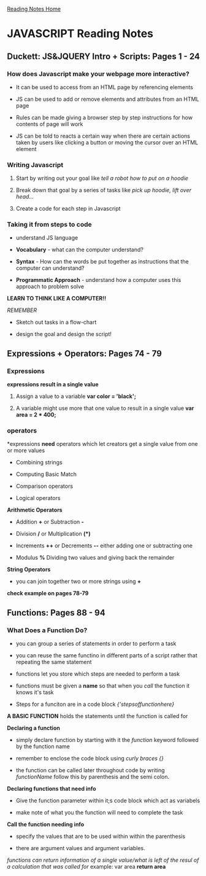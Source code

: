 [Reading Notes Home](README.md)

# JAVASCRIPT Reading Notes

## Duckett: JS&JQUERY Intro + Scripts: Pages 1 - 24

### How does Javascript make your webpage more interactive?

- It can be used to access from an HTML page by referencing elements

- JS can be used to add or remove elements and attributes from an HTML page

- Rules can be made giving a browser step by step instructions for how contents of page will work

- JS can be told to reacts a certain way when there are certain actions taken by users like clicking a button or moving the cursor over an HTML element 

### Writing Javascript

1. Start by writing out your goal like *tell a robot how to put on a hoodie*

2. Break down that goal by a series of tasks like *pick up hoodie, lift over head...*

3. Create a code for each step in Javascript

### Taking it from steps to code

- understand JS language

- **Vocabulary** - what can the computer understand?

- **Syntax** - How can the words be put together as instructions that the computer can understand? 

- **Programmatic Approach** - understand how a computer uses this approach to problem solve

**LEARN TO THINK LIKE A COMPUTER!!**

*REMEMBER*

- Sketch out tasks in a flow-chart

- design the goal and design the script!


## Expressions + Operators: Pages 74 - 79

### Expressions

**expressions result in a single value**

1. Assign a value to a variable **var color = 'black';**

2. A variable might use more that one value to result in a single value **var area = 2 * 400;**

### operators

*expressions **need** operators which let creators get a single value from one or more values

- Combining strings

- Computing Basic Match

- Comparison operators

- Logical operators

**Arithmetic Operators**

- Addition **+** or Subtraction **-**

- Division **/** or Multiplication **(*)**

- Increments **++** or Decrements **--** either adding one or subtracting one

- Modulus **%** Dividing two values and giving back the remainder

**String Operators**

- you can join together two or more strings using **+** 

**check example on pages 78-79**

## Functions: Pages 88 - 94

### What Does a Function Do?

- you can group a series of statements in order to perform a task

- you can reuse the same functino in different parts of a script rather that repeating the same statement

- functions let you store which steps are needed to perform a task

- functions must be given a **name** so that when you *call* the function it knows it's task

- Steps for a funciton are in a code block *{'stepsoffunctionhere}*

**A BASIC FUNCTION** holds the statements until the function is called for

**Declaring a function** 

- simply declare function by starting with it the *function* keyword followed by the function name

- remember to enclose the code block using *curly braces {}*

- the function can be called later throughout code by writing *functionName* follow this by parenthesis and the semi colon.

**Declaring functions that need info**

- Give the function parameter within it;s code block which act as variabels

- make note of what you the function will need to complete the task

**Call the function needing info**

- specify the values that are to be used within within the parenthesis

- there are argument values and argument variables. 

*functions can return information of a single value/what is left of the resul of a calculation that was called for*
example: var area
         **return area**